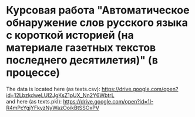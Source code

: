 # Курсовая работа "Автоматическое обнаружение слов русского языка с короткой историей (на материале газетных текстов последнего десятилетия)" (в процессе)

The data is located here (as texts.csv): https://drive.google.com/open?id=12LbzkdweLUI2JgKsZ1pUX_Nn2Y6WbtrL <br/>
and here (as texts.pkl): https://drive.google.com/open?id=1I-R4mPcYgjYFkyzNyWazOoikBtSSOxPV 

